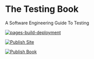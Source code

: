# The Testing Book

A Software Engineering Guide To Testing

[![pages-build-deployment](https://github.com/testingrequired/the-testing-book/actions/workflows/pages/pages-build-deployment/badge.svg)](https://github.com/testingrequired/the-testing-book/actions/workflows/pages/pages-build-deployment)

[![Publish Site](https://github.com/testingrequired/the-testing-book/actions/workflows/publish-site.yml/badge.svg)](https://github.com/testingrequired/the-testing-book/actions/workflows/publish-site.yml)

[![Publish Book](https://github.com/testingrequired/the-testing-book/actions/workflows/publish-book.yml/badge.svg)](https://github.com/testingrequired/the-testing-book/actions/workflows/publish-book.yml)
